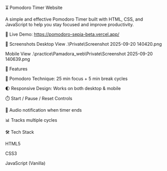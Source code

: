 ⏳ Pomodoro Timer Website

A simple and effective Pomodoro Timer built with HTML, CSS, and JavaScript to help you stay focused and improve productivity.

🔗 Live Demo: https://pomodoro-sepia-beta.vercel.app/

📸 Screenshots
Desktop View
.\Private\Screenshot 2025-09-20 140420.png

Mobile View
.\practice\Pamadora_web\Private\Screenshot 2025-09-20 140639.png


🚀 Features

🎯 Pomodoro Technique: 25 min focus + 5 min break cycles

🌓 Responsive Design: Works on both desktop & mobile

⏱️ Start / Pause / Reset Controls

🔔 Audio notification when timer ends

📊 Tracks multiple cycles

🛠️ Tech Stack

HTML5

CSS3

JavaScript (Vanilla)